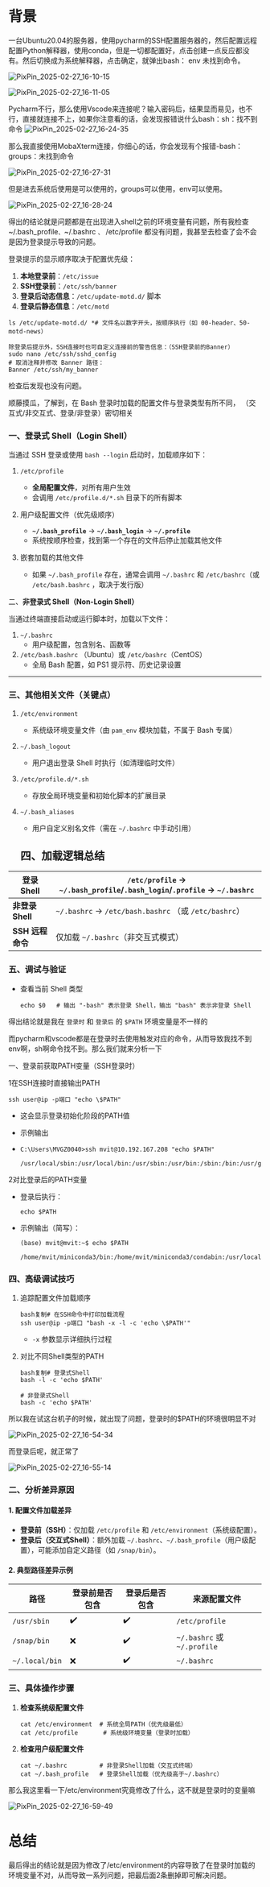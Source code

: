 # 背景

一台Ubuntu20.04的服务器，使用pycharm的SSH配置服务器的，然后配置远程配置Python解释器，使用conda，但是一切都配置好，点击创建一点反应都没有。然后切换成为系统解释器，点击确定，就弹出bash： env 未找到命令。

![PixPin_2025-02-27_16-10-15](./images/Ubuntu2004的环境配置引发的pycharm和Vscode都SSH使用不了/PixPin_2025-02-27_16-10-15.png)

![PixPin_2025-02-27_16-11-05](./images/Ubuntu2004的环境配置引发的pycharm和Vscode都SSH使用不了/PixPin_2025-02-27_16-11-05.png)

Pycharm不行，那么使用Vscode来连接呢？输入密码后，结果显而易见，也不行，直接就连接不上，如果你注意看的话，会发现报错说什么bash：sh：找不到命令
![PixPin_2025-02-27_16-24-35](./images/Ubuntu2004的环境配置引发的pycharm和Vscode都SSH使用不了/PixPin_2025-02-27_16-24-35.png)

那么我直接使用MobaXterm连接，你细心的话，你会发现有个报错-bash：groups：未找到命令

![PixPin_2025-02-27_16-27-31](./images/Ubuntu2004的环境配置引发的pycharm和Vscode都SSH使用不了/PixPin_2025-02-27_16-27-31.png)

但是进去系统后使用是可以使用的，groups可以使用，env可以使用。

![PixPin_2025-02-27_16-28-24](./images/Ubuntu2004的环境配置引发的pycharm和Vscode都SSH使用不了/PixPin_2025-02-27_16-28-24.png)

得出的结论就是问题都是在出现进入shell之前的环境变量有问题，所有我检查~/.bash_profile`、`~/.bashrc `、` /etc/profile 都没有问题，我甚至去检查了会不会是因为登录提示导致的问题。

登录提示的显示顺序取决于配置优先级：

1. **本地登录前**：`/etc/issue`
2. **SSH登录前**：`/etc/ssh/banner`
3. **登录后动态信息**：`/etc/update-motd.d/` 脚本
4. **登录后静态信息**：`/etc/motd`

```
ls /etc/update-motd.d/ *# 文件名以数字开头，按顺序执行（如 00-header、50-motd-news）

除登录后提示外，SSH连接时也可自定义连接前的警告信息：（SSH登录前的Banner）
sudo nano /etc/ssh/sshd_config 
# 取消注释并修改 Banner 路径：
Banner /etc/ssh/my_banner 

```

检查后发现也没有问题。

顺藤摸瓜，了解到，在 Bash 登录时加载的配置文件与登录类型有所不同，
（交互式/非交互式、登录/非登录）密切相关

### 一、**登录式 Shell（Login Shell）**

当通过 SSH 登录或使用 `bash --login` 启动时，加载顺序如下：

1. `/etc/profile`

   - **全局配置文件**，对所有用户生效
   - 会调用 `/etc/profile.d/*.sh` 目录下的所有脚本

2. 用户级配置文件（优先级顺序）

   - **`~/.bash_profile`** → **`~/.bash_login`** → **`~/.profile`**
   - 系统按顺序检查，找到第一个存在的文件后停止加载其他文件

3. 嵌套加载的其他文件

   - 如果 `~/.bash_profile` 存在，通常会调用 `~/.bashrc` 和 `/etc/bashrc`（或 `/etc/bash.bashrc` ，取决于发行版）

二、**非登录式 Shell（Non-Login Shell）**

当通过终端直接启动或运行脚本时，加载以下文件：

1. `~/.bashrc`
   - 用户级配置，包含别名、函数等
2. `/etc/bash.bashrc` （Ubuntu）或 `/etc/bashrc`（CentOS）
   - 全局 Bash 配置，如 PS1 提示符、历史记录设置

------

### 三、**其他相关文件**（关键点）

1. `/etc/environment`
   - 系统级环境变量文件（由 `pam_env` 模块加载，不属于 Bash 专属）
   
2. `~/.bash_logout`
   
   - 用户退出登录 Shell 时执行（如清理临时文件）
   
3. `/etc/profile.d/*.sh`
   
   - 存放全局环境变量和初始化脚本的扩展目录
   
4. `~/.bash_aliases`
   
   - 用户自定义别名文件（需在 `~/.bashrc` 中手动引用）
   
   ## 四、**加载逻辑总结**

| **登录 Shell**   | `/etc/profile` → `~/.bash_profile`/`.bash_login`/`.profile` → `~/.bashrc` |
| ---------------- | ------------------------------------------------------------ |
| **非登录 Shell** | `~/.bashrc` → `/etc/bash.bashrc` （或 `/etc/bashrc`）        |
| **SSH 远程命令** | 仅加载 `~/.bashrc`（非交互式模式）                           |

### 五、**调试与验证**

- 查看当前 Shell 类型

  ```
  echo $0   # 输出 "-bash" 表示登录 Shell，输出 "bash" 表示非登录 Shell
  ```



得出结论就是我在 `登录时` 和 `登录后` 的 `$PATH` 环境变量是不一样的

而pycharm和vscode都是在登录时去使用触发对应的命令，从而导致我找不到env啊，sh啊命令找不到。那么我们就来分析一下

一、登录前获取PATH变量（SSH登录时）

1在SSH连接时直接输出PATH

```
ssh user@ip -p端口 "echo \$PATH"
```

- 这会显示登录初始化阶段的PATH值

- 示例输出

- ```
  C:\Users\MVGZ0040>ssh mvit@10.192.167.208 "echo $PATH"
  
  /usr/local/sbin:/usr/local/bin:/usr/sbin:/usr/bin:/sbin:/bin:/usr/games:/usr/local/games:/snap/bin
  ```

2对比登录后的PATH变量

- 登录后执行：

  ```
  echo $PATH 
  ```

- 示例输出（简写）：

  ```
  (base) mvit@mvit:~$ echo $PATH
  
  /home/mvit/miniconda3/bin:/home/mvit/miniconda3/condabin:/usr/local/sbin:/usr/local/bin:/usr/sbin:/usr/bin:/sbin:/bin:/usr/games:/usr/local/games:/snap/bin
  ```

### 四、高级调试技巧

1. 追踪配置文件加载顺序

   ```
   bash复制# 在SSH命令中打印加载流程 
   ssh user@ip -p端口 "bash -x -l -c 'echo \$PATH'"
   ```

   - `-x` 参数显示详细执行过程

2. 对比不同Shell类型的PATH

   ```
   bash复制# 登录式Shell 
   bash -l -c 'echo $PATH'
   
   # 非登录式Shell 
   bash -c 'echo $PATH'
   ```



所以我在试这台机子的时候，就出现了问题，登录时的$PATH的环境很明显不对

![PixPin_2025-02-27_16-54-34](./images/Ubuntu2004的环境配置引发的pycharm和Vscode都SSH使用不了/PixPin_2025-02-27_16-54-34.png)

而登录后呢，就正常了

![PixPin_2025-02-27_16-55-14](./images/Ubuntu2004的环境配置引发的pycharm和Vscode都SSH使用不了/PixPin_2025-02-27_16-55-14.png)

### 二、分析差异原因

#### 1. **配置文件加载差异**

- **登录前（SSH）**：仅加载 `/etc/profile` 和 `/etc/environment`（系统级配置）。
- **登录后（交互式Shell）**：额外加载 `~/.bashrc`、`~/.bash_profile`（用户级配置），可能添加自定义路径（如 `/snap/bin`）。

#### 2. **典型路径差异示例**

| 路径           | 登录前是否包含 | 登录后是否包含 | 来源配置文件                |
| -------------- | -------------- | -------------- | --------------------------- |
| `/usr/sbin`    | ✔️              | ✔️              | `/etc/profile`              |
| `/snap/bin`    | ❌              | ✔️              | `~/.bashrc` 或 `~/.profile` |
| `~/.local/bin` | ❌              | ✔️              | `~/.bashrc`                 |

### 三、具体操作步骤

1. **检查系统级配置文件**

   ```
   cat /etc/environment  # 系统全局PATH（优先级最低）
   cat /etc/profile       # 系统级环境变量（登录时加载）
   ```

2. **检查用户级配置文件**

   ```
   cat ~/.bashrc         # 非登录Shell加载（交互式终端）
   cat ~/.bash_profile   # 登录Shell加载（优先级高于~/.bashrc）
   ```



那么我这里看一下/etc/environment究竟修改了什么，这不就是登录时的变量嘛

![PixPin_2025-02-27_16-59-49](./images/Ubuntu2004的环境配置引发的pycharm和Vscode都SSH使用不了/PixPin_2025-02-27_16-59-49.png)

# 总结

最后得出的结论就是因为修改了/etc/environment的内容导致了在登录时加载的环境变量不对，从而导致一系列问题，把最后面2条删掉即可解决问题。



